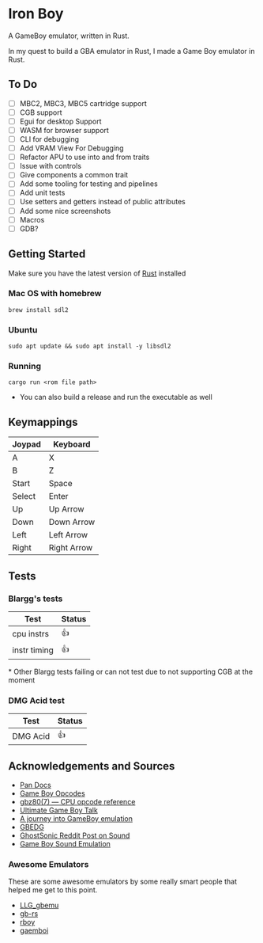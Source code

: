# Iron Boy

A GameBoy emulator, written in Rust.

In my quest to build a GBA emulator in Rust, I made a Game Boy emulator in Rust.

## To Do

- [ ] MBC2, MBC3, MBC5 cartridge support
- [ ] CGB support
- [ ] Egui for desktop Support
- [ ] WASM for browser support
- [ ] CLI for debugging
- [ ] Add VRAM View For Debugging
- [ ] Refactor APU to use into and from traits
- [ ] Issue with controls
- [ ] Give components a common trait
- [ ] Add some tooling for testing and pipelines
- [ ] Add unit tests
- [ ] Use setters and getters instead of public attributes
- [ ] Add some nice screenshots
- [ ] Macros
- [ ] GDB?

## Getting Started

Make sure you have the latest version of [Rust](https://www.rust-lang.org/tools/install) installed

### Mac OS with homebrew

`brew install sdl2`

### Ubuntu

`sudo apt update && sudo apt install -y libsdl2`

### Running

`cargo run <rom file path>`

- You can also build a release and run the executable as well

## Keymappings

| Joypad | Keyboard    |
| ------ | ----------- |
| A      | X           |
| B      | Z           |
| Start  | Space       |
| Select | Enter       |
| Up     | Up Arrow    |
| Down   | Down Arrow  |
| Left   | Left Arrow  |
| Right  | Right Arrow |

## Tests

### Blargg's tests

| Test         | Status |
| ------------ | ------ |
| cpu instrs   | :+1:   |
| instr timing | :+1:   |

\* Other Blargg tests failing or can not test due to not supporting CGB at the moment

### DMG Acid test

| Test     | Status |
| -------- | ------ |
| DMG Acid | :+1:   |

## Acknowledgements and Sources

- [Pan Docs](https://gbdev.io/pandocs/About.html)
- [Game Boy Opcodes](https://izik1.github.io/gbops/)
- [gbz80(7) — CPU opcode reference](https://rgbds.gbdev.io/docs/v0.7.0/gbz80.7)
- [Ultimate Game Boy Talk](https://www.youtube.com/watch?v=HyzD8pNlpwI&t=1488s)
- [A journey into GameBoy emulation](https://robertovaccari.com/blog/2020_09_26_gameboy/)
- [GBEDG](https://hacktix.github.io/GBEDG/)
- [GhostSonic Reddit Post on Sound](https://www.reddit.com/r/EmuDev/comments/5gkwi5/comment/dat3zni/?utm_source=share&utm_medium=web3x&utm_name=web3xcss&utm_term=1&utm_content=share_button)
- [Game Boy Sound Emulation](https://nightshade256.github.io/2021/03/27/gb-sound-emulation.html)

### Awesome Emulators

These are some awesome emulators by some really smart people that helped me get to this point.

- [LLG_gbemu](https://github.com/rockytriton/LLD_gbemu)
- [gb-rs](https://github.com/simias/gb-rs)
- [rboy](https://github.com/mvdnes/rboy)
- [gaemboi](https://github.com/mario-hess/gaemboi)
